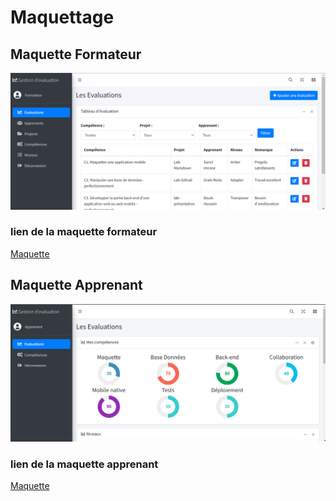 # Maquettage
## Maquette Formateur

![Alt text](img/cote-formateur.png)

### lien de la maquette formateur
[Maquette](maquettes/formateur/auth/login-formateur.html)

## Maquette Apprenant
![Alt text](img/cote-apprenant.png) 

### lien de la maquette apprenant
[Maquette](maquettes/apprenant/auth/login-apprenant.html)
